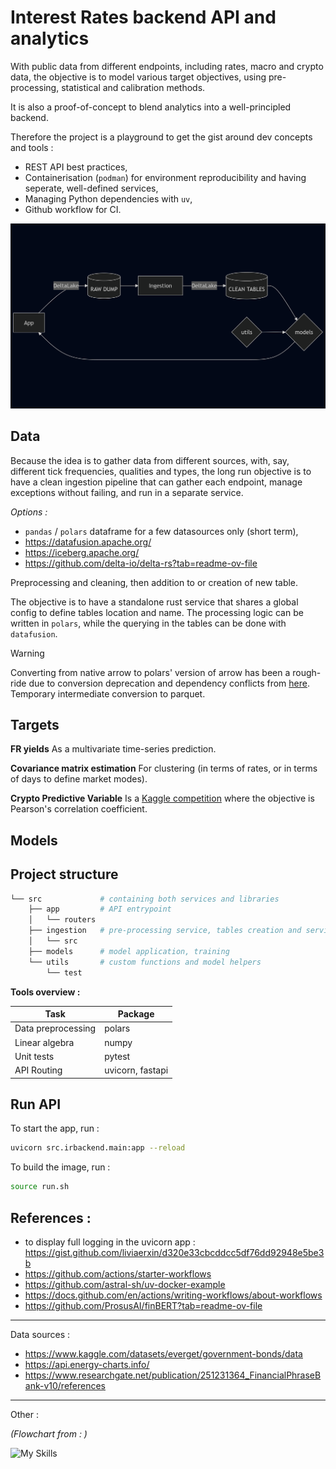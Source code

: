 # Interest Rates backend API and analytics

With public data from different endpoints,
including rates, macro and crypto data, 
the objective is to model various target objectives,
using pre-processing, statistical and calibration methods.

It is also a proof-of-concept to blend analytics into a well-principled backend.

Therefore the project is a playground to get the gist around dev concepts and tools :
- REST API best practices,
- Containerisation (`podman`) for environment reproducibility 
and having seperate, well-defined services,
- Managing Python dependencies with `uv`,
- Github workflow for CI.

<img src="img/process_flowchart.png" width="600">


## Data
Because the idea is to gather data from different sources,
with, say, different tick frequencies, qualities and types, 
the long run objective is to have a clean ingestion pipeline
that can gather each endpoint, 
manage exceptions without failing,
and run in a separate service.

*Options :*
- `pandas` / `polars` dataframe for a few datasources only (short term),
- https://datafusion.apache.org/
- https://iceberg.apache.org/
- https://github.com/delta-io/delta-rs?tab=readme-ov-file

Preprocessing and cleaning, then addition to or creation of new table.

The objective is to have a standalone rust service that shares a global config 
to define tables location and name.
The processing logic can be written in `polars`, 
while the querying in the tables can be done with `datafusion`.

> [!WARNING]
> Converting from native arrow to polars' version of arrow has been a rough-ride
> due to conversion deprecation
> and dependency conflicts from [here](https://github.com/delta-io/delta-rs/issues/3391).
> Temporary intermediate conversion to parquet.


## Targets

**FR yields**
As a multivariate time-series prediction.

**Covariance matrix estimation**
For clustering (in terms of rates, or in terms of days to define market modes).

**Crypto Predictive Variable**
Is a [Kaggle competition](https://www.kaggle.com/competitions/drw-crypto-market-prediction/data) 
where the objective is Pearson's correlation coefficient.

## Models

## Project structure

```bash
└── src             # containing both services and libraries
    ├── app         # API entrypoint 
    │   └── routers
    ├── ingestion   # pre-processing service, tables creation and serving
    │   └── src
    ├── models      # model application, training
    └── utils       # custom functions and model helpers
        └── test
```

**Tools overview :**

| Task | Package |
| --- | --- |
| Data preprocessing | polars |
| Linear algebra | numpy |
| Unit tests | pytest |
| API Routing | uvicorn, fastapi |


## Run API

To start the app, run :
```bash
uvicorn src.irbackend.main:app --reload
```

To build the image, run :
```bash
source run.sh
```

## References :
- to display full logging in the uvicorn app :
    https://gist.github.com/liviaerxin/d320e33cbcddcc5df76dd92948e5be3b
- https://github.com/actions/starter-workflows
- https://github.com/astral-sh/uv-docker-example
- https://docs.github.com/en/actions/writing-workflows/about-workflows
- https://github.com/ProsusAI/finBERT?tab=readme-ov-file
***

Data sources :
- https://www.kaggle.com/datasets/everget/government-bonds/data
- https://api.energy-charts.info/
- https://www.researchgate.net/publication/251231364_FinancialPhraseBank-v10/references

***

Other :

*(Flowchart from : )*

![My Skills](https://go-skill-icons.vercel.app/api/icons?i=mermaid)

